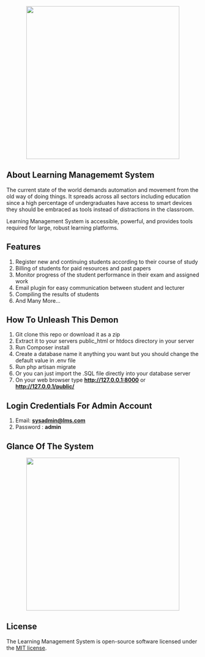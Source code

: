 <p align="center"><img src="https://github.com/MartMbithi/LMS/blob/master/resources/views/LMS_Core/img/logo.png" width="400"></p>



## About Learning Managememt System

The current state of the world demands automation and movement from the old way of doing
things. It spreads across all sectors including education since a high percentage of
undergraduates have access to smart devices they should be embraced as tools instead of
distractions in the classroom.


Learning Management System  is accessible, powerful, and provides tools required for large, robust learning platforms.

## Features

1. Register new and continuing students according to their course of study<br>
2. Billing of students for paid resources and past papers<br>
3. Monitor progress of the student performance in their exam and assigned work<br>
4. Email plugin for easy communication between student and lecturer<br>
5. Compiling the results of students<br>
6. And Many More...


## How To Unleash This Demon 
1. Git clone this repo or download it as a zip<br>
2. Extract it to your servers public_html or htdocs directory in your server<br>
3. Run Composer install<br>
4. Create a database name it anything you want but you should change the default value in   .env file<br>
5. Run php artisan migrate<br>
6. Or you can just import the .SQL file directly into your database server<br>
7. On your web browser type <b>http://127.0.0.1:8000</b> or <b>http://127.0.0.1/public/</b>


## Login Credentials For Admin Account
1. Email:   <b>sysadmin@lms.com</b><br>
2. Password :  <b>admin</b> <br>

## Glance Of The System
<p align="center"><img src="https://github.com/MartMbithi/LMS/blob/master/resources/views/LMS_Core/img/screenshot.png" width="400"></p>

## License

The Learning Management System is open-source software licensed under the [MIT license](https://opensource.org/licenses/MIT).
